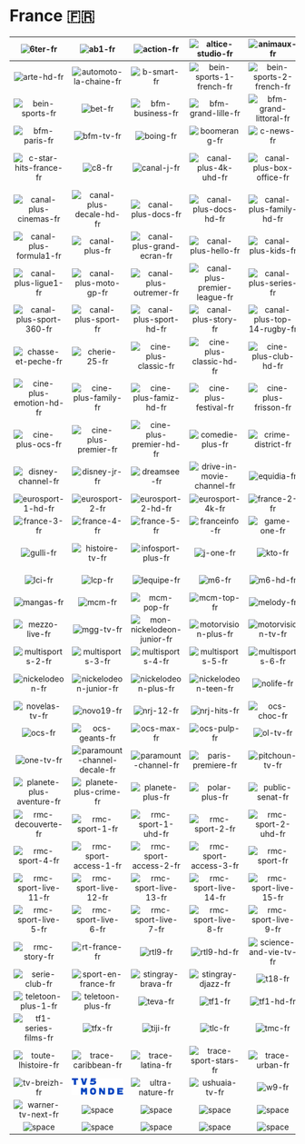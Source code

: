 # France 🇫🇷

| ![6ter-fr] | ![ab1-fr] | ![action-fr] | ![altice-studio-fr] | ![animaux-fr] | ![arte-fr] |
|:---:|:---:|:---:|:---:|:---:|:---:|
| ![arte-hd-fr] | ![automoto-la-chaine-fr] | ![b-smart-fr] | ![bein-sports-1-french-fr] | ![bein-sports-2-french-fr] | ![bein-sports-3-french-fr] |
| ![bein-sports-fr] | ![bet-fr] | ![bfm-business-fr] | ![bfm-grand-lille-fr] | ![bfm-grand-littoral-fr] | ![bfm-lyon-fr] |
| ![bfm-paris-fr] | ![bfm-tv-fr] | ![boing-fr] | ![boomerang-fr] | ![c-news-fr] | ![c-star-fr] |
| ![c-star-hits-france-fr] | ![c8-fr] | ![canal-j-fr] | ![canal-plus-4k-uhd-fr] | ![canal-plus-box-office-fr] | ![canal-plus-cinema-hd-fr] |
| ![canal-plus-cinemas-fr] | ![canal-plus-decale-hd-fr] | ![canal-plus-docs-fr] | ![canal-plus-docs-hd-fr] | ![canal-plus-family-hd-fr] | ![canal-plus-foot-fr] |
| ![canal-plus-formula1-fr] | ![canal-plus-fr] | ![canal-plus-grand-ecran-fr] | ![canal-plus-hello-fr] | ![canal-plus-kids-fr] | ![canal-plus-kids-hd-fr] |
| ![canal-plus-ligue1-fr] | ![canal-plus-moto-gp-fr] | ![canal-plus-outremer-fr] | ![canal-plus-premier-league-fr] | ![canal-plus-series-fr] | ![canal-plus-series-hd-fr] |
| ![canal-plus-sport-360-fr] | ![canal-plus-sport-fr] | ![canal-plus-sport-hd-fr] | ![canal-plus-story-fr] | ![canal-plus-top-14-rugby-fr] | ![cartoon-network-fr] |
| ![chasse-et-peche-fr] | ![cherie-25-fr] | ![cine-plus-classic-fr] | ![cine-plus-classic-hd-fr] | ![cine-plus-club-hd-fr] | ![cine-plus-emotion-fr] |
| ![cine-plus-emotion-hd-fr] | ![cine-plus-family-fr] | ![cine-plus-famiz-hd-fr] | ![cine-plus-festival-fr] | ![cine-plus-frisson-fr] | ![cine-plus-frisson-hd-fr] |
| ![cine-plus-ocs-fr] | ![cine-plus-premier-fr] | ![cine-plus-premier-hd-fr] | ![comedie-plus-fr] | ![crime-district-fr] | ![culturebox-fr] |
| ![disney-channel-fr] | ![disney-jr-fr] | ![dreamsee-fr] | ![drive-in-movie-channel-fr] | ![equidia-fr] | ![eurosport-1-fr] |
| ![eurosport-1-hd-fr] | ![eurosport-2-fr] | ![eurosport-2-hd-fr] | ![eurosport-4k-fr] | ![france-2-fr] | ![france-24-fr] |
| ![france-3-fr] | ![france-4-fr] | ![france-5-fr] | ![franceinfo-fr] | ![game-one-fr] | ![golf-plus-fr] |
| ![gulli-fr] | ![histoire-tv-fr] | ![infosport-plus-fr] | ![j-one-fr] | ![kto-fr] | ![la-chaine-meteo-fr] |
| ![lci-fr] | ![lcp-fr] | ![lequipe-fr] | ![m6-fr] | ![m6-hd-fr] | ![m6-music-fr] |
| ![mangas-fr] | ![mcm-fr] | ![mcm-pop-fr] | ![mcm-top-fr] | ![melody-fr] | ![mezzo-fr] |
| ![mezzo-live-fr] | ![mgg-tv-fr] | ![mon-nickelodeon-junior-fr] | ![motorvision-plus-fr] | ![motorvision-tv-fr] | ![multisports-1-fr] |
| ![multisports-2-fr] | ![multisports-3-fr] | ![multisports-4-fr] | ![multisports-5-fr] | ![multisports-6-fr] | ![multisports-fr] |
| ![nickelodeon-fr] | ![nickelodeon-junior-fr] | ![nickelodeon-plus-fr] | ![nickelodeon-teen-fr] | ![nolife-fr] | ![non-stop-people-fr] |
| ![novelas-tv-fr] | ![novo19-fr] | ![nrj-12-fr] | ![nrj-hits-fr] | ![ocs-choc-fr] | ![ocs-city-fr] |
| ![ocs-fr] | ![ocs-geants-fr] | ![ocs-max-fr] | ![ocs-pulp-fr] | ![ol-tv-fr] | ![olympia-tv-fr] |
| ![one-tv-fr] | ![paramount-channel-decale-fr] | ![paramount-channel-fr] | ![paris-premiere-fr] | ![pitchoun-tv-fr] | ![piwi-plus-fr] |
| ![planete-plus-aventure-fr] | ![planete-plus-crime-fr] | ![planete-plus-fr] | ![polar-plus-fr] | ![public-senat-fr] | ![rfm-tv-fr] |
| ![rmc-decouverte-fr] | ![rmc-sport-1-fr] | ![rmc-sport-1-uhd-fr] | ![rmc-sport-2-fr] | ![rmc-sport-2-uhd-fr] | ![rmc-sport-3-fr] |
| ![rmc-sport-4-fr] | ![rmc-sport-access-1-fr] | ![rmc-sport-access-2-fr] | ![rmc-sport-access-3-fr] | ![rmc-sport-fr] | ![rmc-sport-live-10-fr] |
| ![rmc-sport-live-11-fr] | ![rmc-sport-live-12-fr] | ![rmc-sport-live-13-fr] | ![rmc-sport-live-14-fr] | ![rmc-sport-live-15-fr] | ![rmc-sport-live-16-fr] |
| ![rmc-sport-live-5-fr] | ![rmc-sport-live-6-fr] | ![rmc-sport-live-7-fr] | ![rmc-sport-live-8-fr] | ![rmc-sport-live-9-fr] | ![rmc-sport-news-fr] |
| ![rmc-story-fr] | ![rt-france-fr] | ![rtl9-fr] | ![rtl9-hd-fr] | ![science-and-vie-tv-fr] | ![seasons-fr] |
| ![serie-club-fr] | ![sport-en-france-fr] | ![stingray-brava-fr] | ![stingray-djazz-fr] | ![t18-fr] | ![tcm-cinema-fr] |
| ![teletoon-plus-1-fr] | ![teletoon-plus-fr] | ![teva-fr] | ![tf1-fr] | ![tf1-hd-fr] | ![tf1-plus-fr] |
| ![tf1-series-films-fr] | ![tfx-fr] | ![tiji-fr] | ![tlc-fr] | ![tmc-fr] | ![tmc-plus-fr] |
| ![toute-lhistoire-fr] | ![trace-caribbean-fr] | ![trace-latina-fr] | ![trace-sport-stars-fr] | ![trace-urban-fr] | ![trek-fr] |
| ![tv-breizh-fr] | ![tv5-monde-fr] | ![ultra-nature-fr] | ![ushuaia-tv-fr] | ![w9-fr] | ![warner-tv-fr] |
| ![warner-tv-next-fr] | ![space] | ![space] | ![space] | ![space] | ![space] |
| ![space]| ![space]| ![space]| ![space]| ![space]| ![space]|


[6ter-fr]:6ter-fr.png
[ab1-fr]:ab1-fr.png
[action-fr]:action-fr.png
[altice-studio-fr]:altice-studio-fr.png
[animaux-fr]:animaux-fr.png
[arte-fr]:arte-fr.png
[arte-hd-fr]:hd/arte-hd-fr.png
[automoto-la-chaine-fr]:automoto-la-chaine-fr.png
[b-smart-fr]:b-smart-fr.png
[bein-sports-1-french-fr]:bein-sports-1-french-fr.png
[bein-sports-2-french-fr]:bein-sports-2-french-fr.png
[bein-sports-3-french-fr]:bein-sports-3-french-fr.png
[bein-sports-fr]:bein-sports-fr.png
[bet-fr]:bet-fr.png
[bfm-business-fr]:bfm-business-fr.png
[bfm-grand-lille-fr]:bfm-grand-lille-fr.png
[bfm-grand-littoral-fr]:bfm-grand-littoral-fr.png
[bfm-lyon-fr]:bfm-lyon-fr.png
[bfm-paris-fr]:bfm-paris-fr.png
[bfm-tv-fr]:bfm-tv-fr.png
[boing-fr]:boing-fr.png
[boomerang-fr]:boomerang-fr.png
[c-news-fr]:c-news-fr.png
[c-star-fr]:c-star-fr.png
[c-star-hits-france-fr]:c-star-hits-france-fr.png
[c8-fr]:c8-fr.png
[canal-j-fr]:canal-j-fr.png
[canal-plus-4k-uhd-fr]:hd/canal-plus-4k-uhd-fr.png
[canal-plus-box-office-fr]:canal-plus-box-office-fr.png
[canal-plus-cinema-hd-fr]:hd/canal-plus-cinema-hd-fr.png
[canal-plus-cinemas-fr]:canal-plus-cinemas-fr.png
[canal-plus-decale-hd-fr]:hd/canal-plus-decale-hd-fr.png
[canal-plus-docs-fr]:canal-plus-docs-fr.png
[canal-plus-docs-hd-fr]:hd/canal-plus-docs-hd-fr.png
[canal-plus-family-hd-fr]:hd/canal-plus-family-hd-fr.png
[canal-plus-foot-fr]:canal-plus-foot-fr.png
[canal-plus-formula1-fr]:canal-plus-formula1-fr.png
[canal-plus-fr]:canal-plus-fr.png
[canal-plus-grand-ecran-fr]:canal-plus-grand-ecran-fr.png
[canal-plus-hello-fr]:canal-plus-hello-fr.png
[canal-plus-kids-fr]:canal-plus-kids-fr.png
[canal-plus-kids-hd-fr]:hd/canal-plus-kids-hd-fr.png
[canal-plus-ligue1-fr]:canal-plus-ligue1-fr.png
[canal-plus-moto-gp-fr]:canal-plus-moto-gp-fr.png
[canal-plus-outremer-fr]:canal-plus-outremer-fr.png
[canal-plus-premier-league-fr]:canal-plus-premier-league-fr.png
[canal-plus-series-fr]:canal-plus-series-fr.png
[canal-plus-series-hd-fr]:hd/canal-plus-series-hd-fr.png
[canal-plus-sport-360-fr]:canal-plus-sport-360-fr.png
[canal-plus-sport-fr]:canal-plus-sport-fr.png
[canal-plus-sport-hd-fr]:hd/canal-plus-sport-hd-fr.png
[canal-plus-story-fr]:canal-plus-story-fr.png
[canal-plus-top-14-rugby-fr]:canal-plus-top-14-rugby-fr.png
[cartoon-network-fr]:cartoon-network-fr.png
[chasse-et-peche-fr]:chasse-et-peche-fr.png
[cherie-25-fr]:cherie-25-fr.png
[cine-plus-classic-fr]:cine-plus-classic-fr.png
[cine-plus-classic-hd-fr]:hd/cine-plus-classic-hd-fr.png
[cine-plus-club-hd-fr]:hd/cine-plus-club-hd-fr.png
[cine-plus-emotion-fr]:cine-plus-emotion-fr.png
[cine-plus-emotion-hd-fr]:hd/cine-plus-emotion-hd-fr.png
[cine-plus-family-fr]:cine-plus-family-fr.png
[cine-plus-famiz-hd-fr]:hd/cine-plus-famiz-hd-fr.png
[cine-plus-festival-fr]:cine-plus-festival-fr.png
[cine-plus-frisson-fr]:cine-plus-frisson-fr.png
[cine-plus-frisson-hd-fr]:hd/cine-plus-frisson-hd-fr.png
[cine-plus-ocs-fr]:cine-plus-ocs-fr.png
[cine-plus-premier-fr]:cine-plus-premier-fr.png
[cine-plus-premier-hd-fr]:hd/cine-plus-premier-hd-fr.png
[comedie-plus-fr]:comedie-plus-fr.png
[crime-district-fr]:crime-district-fr.png
[culturebox-fr]:culturebox-fr.png
[disney-channel-fr]:disney-channel-fr.png
[disney-jr-fr]:disney-jr-fr.png
[dreamsee-fr]:dreamsee-fr.png
[drive-in-movie-channel-fr]:drive-in-movie-channel-fr.png
[equidia-fr]:equidia-fr.png
[eurosport-1-fr]:eurosport-1-fr.png
[eurosport-1-hd-fr]:hd/eurosport-1-hd-fr.png
[eurosport-2-fr]:eurosport-2-fr.png
[eurosport-2-hd-fr]:hd/eurosport-2-hd-fr.png
[eurosport-4k-fr]:hd/eurosport-4k-fr.png
[france-2-fr]:france-2-fr.png
[france-24-fr]:france-24-fr.png
[france-3-fr]:france-3-fr.png
[france-4-fr]:france-4-fr.png
[france-5-fr]:france-5-fr.png
[franceinfo-fr]:franceinfo-fr.png
[game-one-fr]:game-one-fr.png
[golf-plus-fr]:golf-plus-fr.png
[gulli-fr]:gulli-fr.png
[histoire-tv-fr]:histoire-tv-fr.png
[infosport-plus-fr]:infosport-plus-fr.png
[j-one-fr]:j-one-fr.png
[kto-fr]:kto-fr.png
[la-chaine-meteo-fr]:la-chaine-meteo-fr.png
[lci-fr]:lci-fr.png
[lcp-fr]:lcp-fr.png
[lequipe-fr]:lequipe-fr.png
[m6-fr]:m6-fr.png
[m6-hd-fr]:hd/m6-hd-fr.png
[m6-music-fr]:m6-music-fr.png
[mangas-fr]:mangas-fr.png
[mcm-fr]:mcm-fr.png
[mcm-pop-fr]:mcm-pop-fr.png
[mcm-top-fr]:mcm-top-fr.png
[melody-fr]:melody-fr.png
[mezzo-fr]:mezzo-fr.png
[mezzo-live-fr]:mezzo-live-fr.png
[mgg-tv-fr]:mgg-tv-fr.png
[mon-nickelodeon-junior-fr]:mon-nickelodeon-junior-fr.png
[motorvision-plus-fr]:motorvision-plus-fr.png
[motorvision-tv-fr]:motorvision-tv-fr.png
[multisports-1-fr]:multisports-1-fr.png
[multisports-2-fr]:multisports-2-fr.png
[multisports-3-fr]:multisports-3-fr.png
[multisports-4-fr]:multisports-4-fr.png
[multisports-5-fr]:multisports-5-fr.png
[multisports-6-fr]:multisports-6-fr.png
[multisports-fr]:multisports-fr.png
[nickelodeon-fr]:nickelodeon-fr.png
[nickelodeon-junior-fr]:nickelodeon-junior-fr.png
[nickelodeon-plus-fr]:nickelodeon-plus-fr.png
[nickelodeon-teen-fr]:nickelodeon-teen-fr.png
[nolife-fr]:nolife-fr.png
[non-stop-people-fr]:non-stop-people-fr.png
[novelas-tv-fr]:novelas-tv-fr.png
[novo19-fr]:novo19-fr.png
[nrj-12-fr]:nrj-12-fr.png
[nrj-hits-fr]:nrj-hits-fr.png
[ocs-choc-fr]:ocs-choc-fr.png
[ocs-city-fr]:ocs-city-fr.png
[ocs-fr]:ocs-fr.png
[ocs-geants-fr]:ocs-geants-fr.png
[ocs-max-fr]:ocs-max-fr.png
[ocs-pulp-fr]:ocs-pulp-fr.png
[ol-tv-fr]:ol-tv-fr.png
[olympia-tv-fr]:olympia-tv-fr.png
[one-tv-fr]:one-tv-fr.png
[paramount-channel-decale-fr]:paramount-channel-decale-fr.png
[paramount-channel-fr]:paramount-channel-fr.png
[paris-premiere-fr]:paris-premiere-fr.png
[pitchoun-tv-fr]:pitchoun-tv-fr.png
[piwi-plus-fr]:piwi-plus-fr.png
[planete-plus-aventure-fr]:planete-plus-aventure-fr.png
[planete-plus-crime-fr]:planete-plus-crime-fr.png
[planete-plus-fr]:planete-plus-fr.png
[polar-plus-fr]:polar-plus-fr.png
[public-senat-fr]:public-senat-fr.png
[rfm-tv-fr]:rfm-tv-fr.png
[rmc-decouverte-fr]:rmc-decouverte-fr.png
[rmc-sport-1-fr]:rmc-sport-1-fr.png
[rmc-sport-1-uhd-fr]:hd/rmc-sport-1-uhd-fr.png
[rmc-sport-2-fr]:rmc-sport-2-fr.png
[rmc-sport-2-uhd-fr]:hd/rmc-sport-2-uhd-fr.png
[rmc-sport-3-fr]:rmc-sport-3-fr.png
[rmc-sport-4-fr]:rmc-sport-4-fr.png
[rmc-sport-access-1-fr]:rmc-sport-access-1-fr.png
[rmc-sport-access-2-fr]:rmc-sport-access-2-fr.png
[rmc-sport-access-3-fr]:rmc-sport-access-3-fr.png
[rmc-sport-fr]:rmc-sport-fr.png
[rmc-sport-live-10-fr]:rmc-sport-live-10-fr.png
[rmc-sport-live-11-fr]:rmc-sport-live-11-fr.png
[rmc-sport-live-12-fr]:rmc-sport-live-12-fr.png
[rmc-sport-live-13-fr]:rmc-sport-live-13-fr.png
[rmc-sport-live-14-fr]:rmc-sport-live-14-fr.png
[rmc-sport-live-15-fr]:rmc-sport-live-15-fr.png
[rmc-sport-live-16-fr]:rmc-sport-live-16-fr.png
[rmc-sport-live-5-fr]:rmc-sport-live-5-fr.png
[rmc-sport-live-6-fr]:rmc-sport-live-6-fr.png
[rmc-sport-live-7-fr]:rmc-sport-live-7-fr.png
[rmc-sport-live-8-fr]:rmc-sport-live-8-fr.png
[rmc-sport-live-9-fr]:rmc-sport-live-9-fr.png
[rmc-sport-news-fr]:rmc-sport-news-fr.png
[rmc-story-fr]:rmc-story-fr.png
[rt-france-fr]:rt-france-fr.png
[rtl9-fr]:rtl9-fr.png
[rtl9-hd-fr]:hd/rtl9-hd-fr.png
[science-and-vie-tv-fr]:science-and-vie-tv-fr.png
[seasons-fr]:seasons-fr.png
[serie-club-fr]:serie-club-fr.png
[sport-en-france-fr]:sport-en-france-fr.png
[stingray-brava-fr]:stingray-brava-fr.png
[stingray-djazz-fr]:stingray-djazz-fr.png
[t18-fr]:t18-fr.png
[tcm-cinema-fr]:tcm-cinema-fr.png
[teletoon-plus-1-fr]:teletoon-plus-1-fr.png
[teletoon-plus-fr]:teletoon-plus-fr.png
[teva-fr]:teva-fr.png
[tf1-fr]:tf1-fr.png
[tf1-hd-fr]:hd/tf1-hd-fr.png
[tf1-plus-fr]:tf1-plus-fr.png
[tf1-series-films-fr]:tf1-series-films-fr.png
[tfx-fr]:tfx-fr.png
[tiji-fr]:tiji-fr.png
[tlc-fr]:tlc-fr.png
[tmc-fr]:tmc-fr.png
[tmc-plus-fr]:tmc-plus-fr.png
[toute-lhistoire-fr]:toute-lhistoire-fr.png
[trace-caribbean-fr]:trace-caribbean-fr.png
[trace-latina-fr]:trace-latina-fr.png
[trace-sport-stars-fr]:trace-sport-stars-fr.png
[trace-urban-fr]:trace-urban-fr.png
[trek-fr]:trek-fr.png
[tv-breizh-fr]:tv-breizh-fr.png
[tv5-monde-fr]:tv5-monde-fr.png
[ultra-nature-fr]:ultra-nature-fr.png
[ushuaia-tv-fr]:ushuaia-tv-fr.png
[w9-fr]:w9-fr.png
[warner-tv-fr]:warner-tv-fr.png
[warner-tv-next-fr]:warner-tv-next-fr.png

[space]:../../misc/space-1500.png

